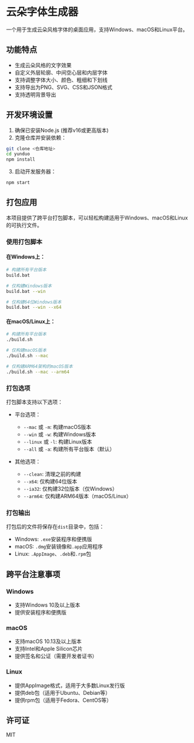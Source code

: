 # 云朵字体生成器

一个用于生成云朵风格字体的桌面应用，支持Windows、macOS和Linux平台。

## 功能特点

- 生成云朵风格的文字效果
- 自定义外层轮廓、中间空心层和内层字体
- 支持调整字体大小、颜色、粗细和下划线
- 支持导出为PNG、SVG、CSS和JSON格式
- 支持透明背景导出

## 开发环境设置

1. 确保已安装Node.js (推荐v16或更高版本)
2. 克隆仓库并安装依赖：

```bash
git clone <仓库地址>
cd yunduo
npm install
```

3. 启动开发服务器：

```bash
npm start
```

## 打包应用

本项目提供了跨平台打包脚本，可以轻松构建适用于Windows、macOS和Linux的可执行文件。

### 使用打包脚本

#### 在Windows上：

```bash
# 构建所有平台版本
build.bat

# 仅构建Windows版本
build.bat --win

# 仅构建64位Windows版本
build.bat --win --x64
```

#### 在macOS/Linux上：

```bash
# 构建所有平台版本
./build.sh

# 仅构建macOS版本
./build.sh --mac

# 仅构建ARM64架构的macOS版本
./build.sh --mac --arm64
```

### 打包选项

打包脚本支持以下选项：

- 平台选项：
  - `--mac` 或 `-m`: 构建macOS版本
  - `--win` 或 `-w`: 构建Windows版本
  - `--linux` 或 `-l`: 构建Linux版本
  - `--all` 或 `-a`: 构建所有平台版本（默认）

- 其他选项：
  - `--clean`: 清理之前的构建
  - `--x64`: 仅构建64位版本
  - `--ia32`: 仅构建32位版本（仅Windows）
  - `--arm64`: 仅构建ARM64版本（macOS/Linux）

### 打包输出

打包后的文件将保存在`dist`目录中，包括：

- Windows: `.exe`安装程序和便携版
- macOS: `.dmg`安装镜像和`.app`应用程序
- Linux: `.AppImage`、`.deb`和`.rpm`包

## 跨平台注意事项

### Windows

- 支持Windows 10及以上版本
- 提供安装程序和便携版

### macOS

- 支持macOS 10.13及以上版本
- 支持Intel和Apple Silicon芯片
- 提供签名和公证（需要开发者证书）

### Linux

- 提供AppImage格式，适用于大多数Linux发行版
- 提供deb包（适用于Ubuntu、Debian等）
- 提供rpm包（适用于Fedora、CentOS等）

## 许可证

MIT 